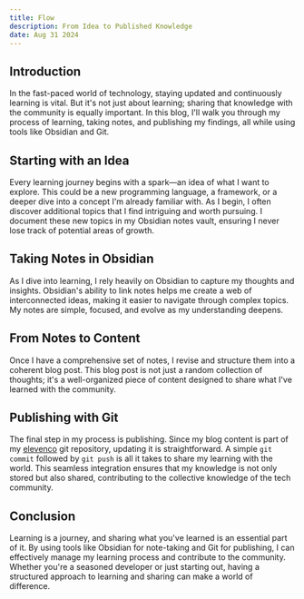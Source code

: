 ```yaml
---
title: Flow
description: From Idea to Published Knowledge
date: Aug 31 2024
---
```


## Introduction

In the fast-paced world of technology, staying updated and continuously learning is vital. But it's not just about learning; sharing that knowledge with the community is equally important. In this blog, I'll walk you through my process of learning, taking notes, and publishing my findings, all while using tools like Obsidian and Git.

## Starting with an Idea

Every learning journey begins with a spark—an idea of what I want to explore. This could be a new programming language, a framework, or a deeper dive into a concept I'm already familiar with. As I begin, I often discover additional topics that I find intriguing and worth pursuing. I document these new topics in my Obsidian notes vault, ensuring I never lose track of potential areas of growth.

## Taking Notes in Obsidian

As I dive into learning, I rely heavily on Obsidian to capture my thoughts and insights. Obsidian's ability to link notes helps me create a web of interconnected ideas, making it easier to navigate through complex topics. My notes are simple, focused, and evolve as my understanding deepens.

## From Notes to Content

Once I have a comprehensive set of notes, I revise and structure them into a coherent blog post. This blog post is not just a random collection of thoughts; it's a well-organized piece of content designed to share what I've learned with the community.

## Publishing with Git

The final step in my process is publishing. Since my blog content is part of my [elevenco](https://github.com/prajeshElEvEn/elevenco) git repository, updating it is straightforward. A simple `git commit` followed by `git push` is all it takes to share my learning with the world. This seamless integration ensures that my knowledge is not only stored but also shared, contributing to the collective knowledge of the tech community.

## Conclusion

Learning is a journey, and sharing what you've learned is an essential part of it. By using tools like Obsidian for note-taking and Git for publishing, I can effectively manage my learning process and contribute to the community. Whether you're a seasoned developer or just starting out, having a structured approach to learning and sharing can make a world of difference.
